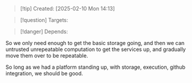 
>[!tip] Created: [2025-02-10 Mon 14:13]

>[!question] Targets: 

>[!danger] Depends: 

So we only need enough to get the basic storage going, and then we can untrusted unrepeatable computation to get the services up, and gradually move them over to be repeatable.

So long as we had a platform standing up, with storage, execution, github integration, we should be good.
